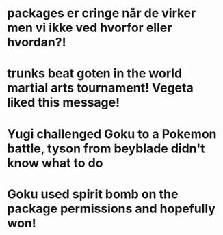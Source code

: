 # packages er cringe når de virker men vi ikke ved hvorfor eller hvordan?!

# trunks beat goten in the world martial arts tournament! Vegeta liked this message!

# Yugi challenged Goku to a Pokemon battle, tyson from beyblade didn't know what to do

# Goku used spirit bomb on the package permissions and hopefully won!
